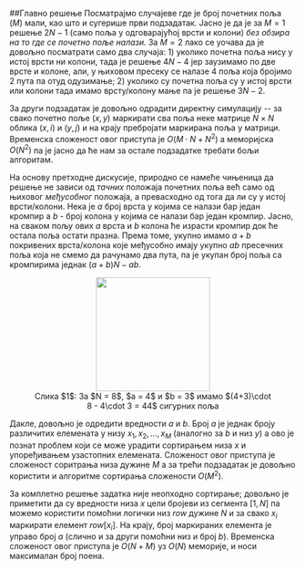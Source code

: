 ##Главно решење
Посматрајмо случајеве где је број почетних поља ($M$) мали, као што и сугерише први подзадатак. Јасно је да је за $M = 1$ решење $2N - 1$ (само поља у одговарајућој врсти и колони) *без обзира на то где се почетно поље налази.* За $M = 2$ лако се уочава да је довољно посматрати само два случаја: $1)$ уколико почетна поља нису у истој врсти ни колони, тада је решење $4N - 4$ јер заузимамо по две врсте и колоне, али, у њиховом пресеку се налазе 4 поља која бројимо 2 пута па отуд одузимање; $2)$ уколико су почетна поља су у истој врсти или колони тада имамо врсту/колону мање па је решење $3N - 2$. 

За други подзадатак је довољно одрадити директну симулацију -- за свако почетно поље $(x,y)$ маркирати сва поља неке матрице $N \times N$ облика $(x, i)$ и $(y, j)$ и на крају пребројати маркирана поља у матрици. Временска сложеност овог приступа је $O(M\cdot N + N^2)$ а меморијска $O(N^2)$ па је јасно да ће нам за остале подзадатке требати бољи алгоритам. 

На основу претходне дискусије, природно се намеће чињеница да решење не зависи од *тачних* положаја почетних поља већ само од њиховог *међусобног* положаја, а превасходно од тога да ли су у истој врсти/колони. Нека је $a$ број врста у којима се налази бар један кромпир а $b$ - број колона у којима се налази бар један кромпир. Јасно, на сваком пољу ових $a$ врста и $b$ колона ће израсти кромпир док ће остала поља остати празна. Према томе, укупно имамо $a + b$ покривених врста/колона које међусобно имају укупно $ab$ пресечних поља која не смемо да рачунамо два пута, па је укупан број поља са кромпирима једнак $(a + b)N - ab$. 

<figure style="text-align:center">
  <img src="Krompir_sol_ab.png" width="200">
  <figcaption> Слика $1$:  За $N = 8$, $a = 4$ и $b = 3$ имамо $(4+3)\cdot 8 - 4\cdot 3 = 44$ сигурних поља </figcaption>
</figure> 

Дакле, довољно је одредити вредности $a$ и $b$. Број $a$ је једнак броју различитих елемената у низу $x_1, x_2, \ldots, x_M$ (аналогно за $b$ и низ $y$) а ово је познат проблем који се може урадити сортирањем низа $x$ и упоређивањем узастопних елемената. Сложеност овог приступа је сложеност соритрања низа дужине $M$ а за трећи подзадатак је довољно користити и алгоритме сортирања сложености $O(M^2)$.

За комплетно решење задатка није неопходно сортирање; довољно је приметити да су вредности низа $x$ цели бројеви из сегмента $[1, N]$ па можемо користити помоћни логички низ $row$ дужине $N$ и за свако $x_i$ маркирати елемент $row[x_i]$. На крају, број маркираних елемента је управо број $a$ (слично и за други помоћни низ и број $b$). Временска сложеност овог приступа је $O(N + M)$ уз $O(N)$ меморије, и носи максималан број поена.
